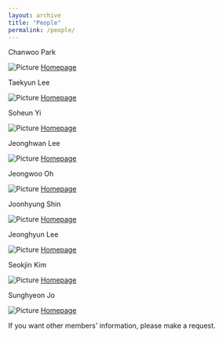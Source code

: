 ```yaml
---
layout: archive
title: "People"
permalink: /people/
---
```

Chanwoo Park 

![Picture](../images/bio-photo.jpg)
[Homepage](https://chanwoo-park-official.github.io/)


Taekyun Lee 

![Picture](../images/bio-photo.jpg)
[Homepage](https://taekyun.me/)


Soheun Yi

![Picture](../images/bio-photo.jpg)
[Homepage](lsdluis1.github.io)


Jeonghwan Lee 

![Picture](../images/bio-photo.jpg)
[Homepage](https://brianlee97.github.io/)


Jeongwoo Oh 

![Picture](../images/bio-photo.jpg)
[Homepage](https://github.com/OhJeongwoo)


Joonhyung Shin

![Picture](../images/bio-photo.jpg)
[Homepage](https://www.joonhyung.xyz/)


Jeonghyun Lee

![Picture](../images/bio-photo.jpg)
[Homepage](https://notdefined)


Seokjin Kim 

![Picture](../images/bio-photo.jpg)
[Homepage](https://notdefined)


Sunghyeon Jo

![Picture](../images/bio-photo.jpg)
[Homepage](https://notdefined)





If you want other members' information, please make a request.
